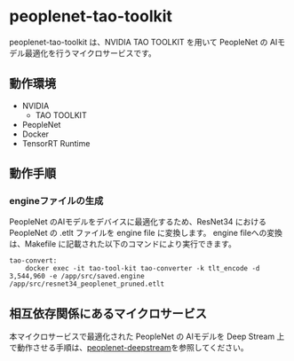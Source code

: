 # peoplenet-tao-toolkit
peoplenet-tao-toolkit は、NVIDIA TAO TOOLKIT を用いて PeopleNet の AIモデル最適化を行うマイクロサービスです。  

## 動作環境
- NVIDIA 
    - TAO TOOLKIT
- PeopleNet
- Docker
- TensorRT Runtime

## 動作手順

### engineファイルの生成
PeopleNet のAIモデルをデバイスに最適化するため、ResNet34 における PeopleNet の .etlt ファイルを engine file に変換します。
engine fileへの変換は、Makefile に記載された以下のコマンドにより実行できます。

```
tao-convert:
	docker exec -it tao-tool-kit tao-converter -k tlt_encode -d 3,544,960 -e /app/src/saved.engine /app/src/resnet34_peoplenet_pruned.etlt 
```

## 相互依存関係にあるマイクロサービス  
本マイクロサービスで最適化された PeopleNet の AIモデルを Deep Stream 上で動作させる手順は、[peoplenet-deepstream](https://github.com/latonaio/peoplenet-deepstream)を参照してください。  


